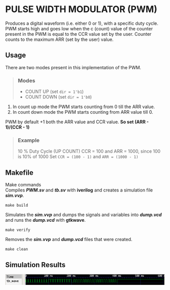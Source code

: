 # PULSE WIDTH MODULATOR (PWM)<br>
Produces a digital waveform (i.e. either 0 or 1), with a specific duty cycle. PWM starts high
and goes low when the c (count) value of the counter present in the PWM is equal to the CCR value
set by the user. Counter counts to the maximum ARR (set by the user) value.<br>
## Usage<br>
There are two modes present in this implementation of the PWM.<br>
> ### Modes
>
> - COUNT UP   (set ``dir = 1'b1``)
> - COUNT DOWN (set ``dir = 1'b0``)
>
1. In count up mode the PWM starts counting from 0 till the ARR value.
2. In count down mode the PWM starts counting from ARR value till 0.

PWM by default +1 both the ARR value and CCR value. **So set (ARR - 1)/(CCR - 1)**<br>
> ### Example
>
> 10 % Duty Cycle (UP COUNT)
> CCR = 100 and ARR = 1000, since 100 is 10% of 1000 
> Set ``CCR = (100 - 1)`` and ``ARR = (1000 - 1)``
>
## Makefile<br>
Make commands<br>
Compiles ***PWM.sv*** and ***tb.sv*** with **iverilog** and creates a simulation file ***sim.vvp***.
```
make build
```
Simulates the ***sim.vvp*** and dumps the signals and variables into ***dump.vcd*** and runs
the ***dump.vcd*** with **gtkwave**.
```
make verify
```
Removes the ***sim.vvp*** and ***dump.vcd*** files that were created.<br>
```
make clean
```
## Simulation Results
![GTKwave Simulation!](/img/gtk_sim.png "GTKwave simulation")
